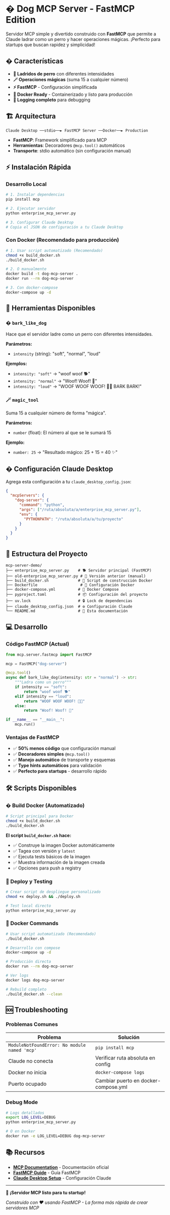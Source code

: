 # � Dog MCP Server - FastMCP Edition

Servidor MCP simple y divertido construido con **FastMCP** que permite a Claude ladrar como un perro y hacer operaciones mágicas. ¡Perfecto para startups que buscan rapidez y simplicidad!

## � Características

- **🐶 Ladridos de perro** con diferentes intensidades
- **🪄 Operaciones mágicas** (suma 15 a cualquier número)
- **⚡ FastMCP** - Configuración simplificada
- **🐳 Docker Ready** - Containerizado y listo para producción
- **📝 Logging completo** para debugging

## 🏗️ Arquitectura

```
Claude Desktop ──stdio──► FastMCP Server ──Docker──► Production
```

- **FastMCP**: Framework simplificado para MCP
- **Herramientas**: Decoradores `@mcp.tool()` automáticos
- **Transporte**: stdio automático (sin configuración manual)

## ⚡ Instalación Rápida

### Desarrollo Local

```bash
# 1. Instalar dependencias
pip install mcp

# 2. Ejecutar servidor
python enterprise_mcp_server.py

# 3. Configurar Claude Desktop
# Copia el JSON de configuración a tu Claude Desktop
```

### Con Docker (Recomendado para producción)

```bash
# 1. Usar script automatizado (Recomendado)
chmod +x build_docker.sh
./build_docker.sh

# 2. O manualmente
docker build -t dog-mcp-server .
docker run --rm dog-mcp-server

# 3. Con docker-compose
docker-compose up -d
```

## 🎯 Herramientas Disponibles

### � `bark_like_dog`
Hace que el servidor ladre como un perro con diferentes intensidades.

**Parámetros:**
- `intensity` (string): "soft", "normal", "loud"

**Ejemplos:**
- `intensity: "soft"` → "woof woof 🐕"
- `intensity: "normal"` → "Woof! Woof! 🐶"
- `intensity: "loud"` → "WOOF WOOF WOOF! 🐕‍🦺 BARK BARK!"

### 🪄 `magic_tool`
Suma 15 a cualquier número de forma "mágica".

**Parámetros:**
- `number` (float): El número al que se le sumará 15

**Ejemplo:**
- `number: 25` → "Resultado mágico: 25 + 15 = 40 ✨"

## � Configuración Claude Desktop

Agrega esta configuración a tu `claude_desktop_config.json`:

```json
{
  "mcpServers": {
    "dog-server": {
      "command": "python",
      "args": ["/ruta/absoluta/a/enterprise_mcp_server.py"],
      "env": {
        "PYTHONPATH": "/ruta/absoluta/a/tu/proyecto"
      }
    }
  }
}
```

## 📁 Estructura del Proyecto

```
mcp-server-demo/
├── enterprise_mcp_server.py    # 🐕 Servidor principal (FastMCP)
├── old-enterprise_mcp_server.py # 📜 Versión anterior (manual)
├── build_docker.sh             # 🐳 Script de construcción Docker
├── Dockerfile                   # 🐳 Configuración Docker
├── docker-compose.yml          # 🚀 Docker Compose
├── pyproject.toml              # 📦 Configuración del proyecto
├── uv.lock                     # 🔒 Lock de dependencias
├── claude_desktop_config.json  # ⚙️ Configuración Claude
└── README.md                   # 📖 Esta documentación
```

## 💻 Desarrollo

### Código FastMCP (Actual)

```python
from mcp.server.fastmcp import FastMCP

mcp = FastMCP("dog-server")

@mcp.tool()
async def bark_like_dog(intensity: str = "normal") -> str:
    """Ladra como un perro"""
    if intensity == "soft":
        return "woof woof 🐕"
    elif intensity == "loud":
        return "WOOF WOOF WOOF! 🐕‍🦺"
    else:
        return "Woof! Woof! 🐶"

if __name__ == "__main__":
    mcp.run()
```

### Ventajas de FastMCP

- ✅ **50% menos código** que configuración manual
- ✅ **Decoradores simples** `@mcp.tool()`
- ✅ **Manejo automático** de transporte y esquemas
- ✅ **Type hints automáticos** para validación
- ✅ **Perfecto para startups** - desarrollo rápido

## 🛠️ Scripts Disponibles

### � Build Docker (Automatizado)

```bash
# Script principal para Docker
chmod +x build_docker.sh
./build_docker.sh
```

**El script `build_docker.sh` hace:**
- ✅ Construye la imagen Docker automáticamente
- ✅ Tagea con versión y `latest`
- ✅ Ejecuta tests básicos de la imagen
- ✅ Muestra información de la imagen creada
- ✅ Opciones para push a registry

### 🚀 Deploy y Testing

```bash
# Crear script de despliegue personalizado
chmod +x deploy.sh && ./deploy.sh

# Test local directo
python enterprise_mcp_server.py
```

### 🐳 Docker Commands

```bash
# Usar script automatizado (Recomendado)
./build_docker.sh

# Desarrollo con compose
docker-compose up -d

# Producción directa
docker run --rm dog-mcp-server

# Ver logs
docker logs dog-mcp-server

# Rebuild completo
./build_docker.sh --clean
```

## 🆘 Troubleshooting

### Problemas Comunes

| Problema | Solución |
|----------|----------|
| `ModuleNotFoundError: No module named 'mcp'` | `pip install mcp` |
| Claude no conecta | Verificar ruta absoluta en config |
| Docker no inicia | `docker-compose logs` |
| Puerto ocupado | Cambiar puerto en docker-compose.yml |

### Debug Mode

```bash
# Logs detallados
export LOG_LEVEL=DEBUG
python enterprise_mcp_server.py

# O en Docker
docker run -e LOG_LEVEL=DEBUG dog-mcp-server
```

## 📚 Recursos

- **[MCP Documentation](https://docs.mcp.dev)** - Documentación oficial
- **[FastMCP Guide](https://docs.mcp.dev/quickstart/fastmcp)** - Guía FastMCP
- **[Claude Desktop Setup](https://docs.anthropic.com/claude/docs/mcp-setup)** - Configuración Claude

---

**🎉 ¡Servidor MCP listo para tu startup!** 

*Construido con ❤️ usando FastMCP - La forma más rápida de crear servidores MCP*